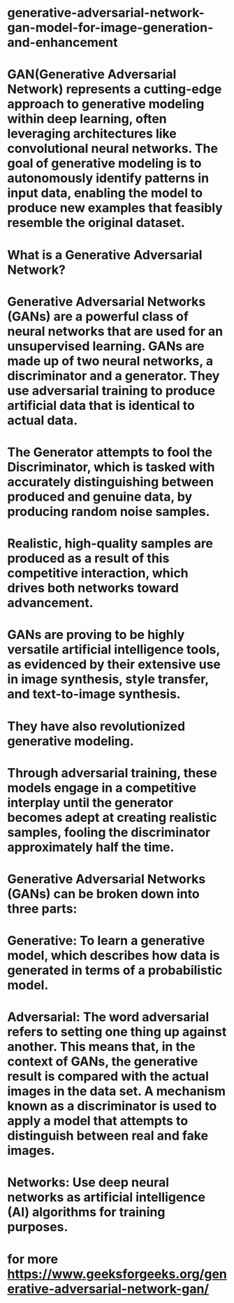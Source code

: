 # generative-adversarial-network-gan-model-for-image-generation-and-enhancement
# GAN(Generative Adversarial Network) represents a cutting-edge approach to generative modeling within deep learning, often leveraging architectures like convolutional neural networks. The goal of generative modeling is to autonomously identify patterns in input data, enabling the model to produce new examples that feasibly resemble the original dataset.
# What is a Generative Adversarial Network?
# Generative Adversarial Networks (GANs) are a powerful class of neural networks that are used for an unsupervised learning. GANs are made up of two neural networks, a discriminator and a generator. They use adversarial training to produce artificial data that is identical to actual data.

# The Generator attempts to fool the Discriminator, which is tasked with accurately distinguishing between produced and genuine data, by producing random noise samples.
# Realistic, high-quality samples are produced as a result of this competitive interaction, which drives both networks toward advancement.
# GANs are proving to be highly versatile artificial intelligence tools, as evidenced by their extensive use in image synthesis, style transfer, and text-to-image synthesis.
# They have also revolutionized generative modeling.
# Through adversarial training, these models engage in a competitive interplay until the generator becomes adept at creating realistic samples, fooling the discriminator approximately half the time.

# Generative Adversarial Networks (GANs) can be broken down into three parts:

# Generative: To learn a generative model, which describes how data is generated in terms of a probabilistic model.
# Adversarial: The word adversarial refers to setting one thing up against another. This means that, in the context of GANs, the generative result is compared with the actual images in the data set. A mechanism known as a discriminator is used to apply a model that attempts to distinguish between real and fake images.
# Networks: Use deep neural networks as artificial intelligence (AI) algorithms for training purposes.


# for more   https://www.geeksforgeeks.org/generative-adversarial-network-gan/
